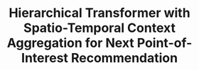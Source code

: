 ---
which: journal
is_first: true
title: Hierarchical Transformer with Spatio-Temporal Context Aggregation for Next Point-of-Interest Recommendation
authors: <strong>Jiayi Xie</strong>, Zhenzhong Chen
pub_name: ACM Transactions on Information Systems
pub_abbr: TOIS
year: 2023
month: 5
yymm: 2305
paper_url: https://dl.acm.org/doi/10.1145/3597930
code_url: https://github.com/JennyXieJiayi/STAR-HiT
---